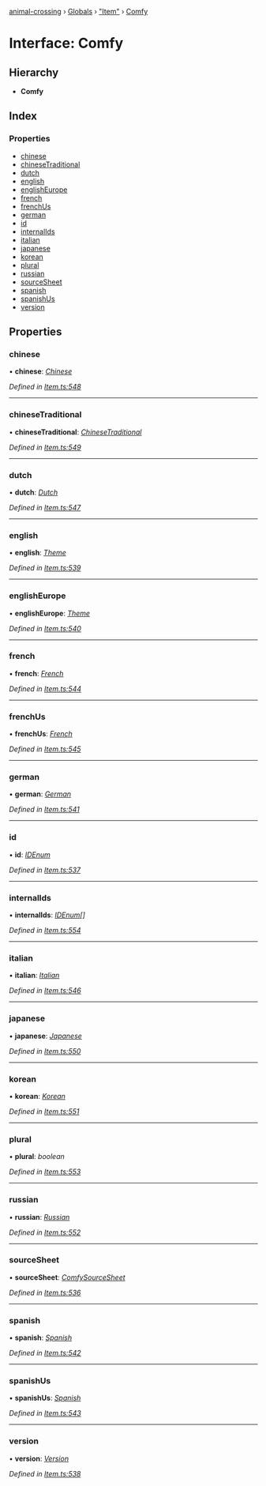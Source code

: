 [animal-crossing](../README.md) › [Globals](../globals.md) › ["Item"](../modules/_item_.md) › [Comfy](_item_.comfy.md)

# Interface: Comfy

## Hierarchy

* **Comfy**

## Index

### Properties

* [chinese](_item_.comfy.md#chinese)
* [chineseTraditional](_item_.comfy.md#chinesetraditional)
* [dutch](_item_.comfy.md#dutch)
* [english](_item_.comfy.md#english)
* [englishEurope](_item_.comfy.md#englisheurope)
* [french](_item_.comfy.md#french)
* [frenchUs](_item_.comfy.md#frenchus)
* [german](_item_.comfy.md#german)
* [id](_item_.comfy.md#id)
* [internalIds](_item_.comfy.md#internalids)
* [italian](_item_.comfy.md#italian)
* [japanese](_item_.comfy.md#japanese)
* [korean](_item_.comfy.md#korean)
* [plural](_item_.comfy.md#plural)
* [russian](_item_.comfy.md#russian)
* [sourceSheet](_item_.comfy.md#sourcesheet)
* [spanish](_item_.comfy.md#spanish)
* [spanishUs](_item_.comfy.md#spanishus)
* [version](_item_.comfy.md#version)

## Properties

###  chinese

• **chinese**: *[Chinese](../enums/_item_.chinese.md)*

*Defined in [Item.ts:548](https://github.com/Norviah/animal-crossing/blob/3bd87eb/module/types/Item.ts#L548)*

___

###  chineseTraditional

• **chineseTraditional**: *[ChineseTraditional](../enums/_item_.chinesetraditional.md)*

*Defined in [Item.ts:549](https://github.com/Norviah/animal-crossing/blob/3bd87eb/module/types/Item.ts#L549)*

___

###  dutch

• **dutch**: *[Dutch](../enums/_item_.dutch.md)*

*Defined in [Item.ts:547](https://github.com/Norviah/animal-crossing/blob/3bd87eb/module/types/Item.ts#L547)*

___

###  english

• **english**: *[Theme](../enums/_item_.theme.md)*

*Defined in [Item.ts:539](https://github.com/Norviah/animal-crossing/blob/3bd87eb/module/types/Item.ts#L539)*

___

###  englishEurope

• **englishEurope**: *[Theme](../enums/_item_.theme.md)*

*Defined in [Item.ts:540](https://github.com/Norviah/animal-crossing/blob/3bd87eb/module/types/Item.ts#L540)*

___

###  french

• **french**: *[French](../enums/_item_.french.md)*

*Defined in [Item.ts:544](https://github.com/Norviah/animal-crossing/blob/3bd87eb/module/types/Item.ts#L544)*

___

###  frenchUs

• **frenchUs**: *[French](../enums/_item_.french.md)*

*Defined in [Item.ts:545](https://github.com/Norviah/animal-crossing/blob/3bd87eb/module/types/Item.ts#L545)*

___

###  german

• **german**: *[German](../enums/_item_.german.md)*

*Defined in [Item.ts:541](https://github.com/Norviah/animal-crossing/blob/3bd87eb/module/types/Item.ts#L541)*

___

###  id

• **id**: *[IDEnum](../enums/_item_.idenum.md)*

*Defined in [Item.ts:537](https://github.com/Norviah/animal-crossing/blob/3bd87eb/module/types/Item.ts#L537)*

___

###  internalIds

• **internalIds**: *[IDEnum](../enums/_item_.idenum.md)[]*

*Defined in [Item.ts:554](https://github.com/Norviah/animal-crossing/blob/3bd87eb/module/types/Item.ts#L554)*

___

###  italian

• **italian**: *[Italian](../enums/_item_.italian.md)*

*Defined in [Item.ts:546](https://github.com/Norviah/animal-crossing/blob/3bd87eb/module/types/Item.ts#L546)*

___

###  japanese

• **japanese**: *[Japanese](../enums/_item_.japanese.md)*

*Defined in [Item.ts:550](https://github.com/Norviah/animal-crossing/blob/3bd87eb/module/types/Item.ts#L550)*

___

###  korean

• **korean**: *[Korean](../enums/_item_.korean.md)*

*Defined in [Item.ts:551](https://github.com/Norviah/animal-crossing/blob/3bd87eb/module/types/Item.ts#L551)*

___

###  plural

• **plural**: *boolean*

*Defined in [Item.ts:553](https://github.com/Norviah/animal-crossing/blob/3bd87eb/module/types/Item.ts#L553)*

___

###  russian

• **russian**: *[Russian](../enums/_item_.russian.md)*

*Defined in [Item.ts:552](https://github.com/Norviah/animal-crossing/blob/3bd87eb/module/types/Item.ts#L552)*

___

###  sourceSheet

• **sourceSheet**: *[ComfySourceSheet](../enums/_item_.comfysourcesheet.md)*

*Defined in [Item.ts:536](https://github.com/Norviah/animal-crossing/blob/3bd87eb/module/types/Item.ts#L536)*

___

###  spanish

• **spanish**: *[Spanish](../enums/_item_.spanish.md)*

*Defined in [Item.ts:542](https://github.com/Norviah/animal-crossing/blob/3bd87eb/module/types/Item.ts#L542)*

___

###  spanishUs

• **spanishUs**: *[Spanish](../enums/_item_.spanish.md)*

*Defined in [Item.ts:543](https://github.com/Norviah/animal-crossing/blob/3bd87eb/module/types/Item.ts#L543)*

___

###  version

• **version**: *[Version](../enums/_item_.version.md)*

*Defined in [Item.ts:538](https://github.com/Norviah/animal-crossing/blob/3bd87eb/module/types/Item.ts#L538)*
